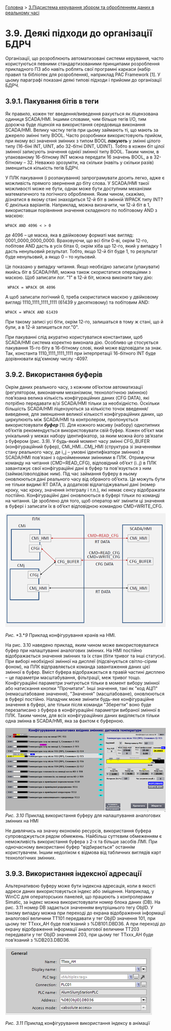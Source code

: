 [Головна](README.md) > [3.Підсистема керування збором та обробленням даних в реальному часі](3.md)

# 3.9. Деякі підходи до організації БДРЧ

Організації, що розроблюють автоматизовані системи керування, часто користуються певними стандартизованими принципами розроблення прикладного ПЗ або навіть роблять свої програмні каркаси (набір правил та бібліотек для розроблення), наприклад PAC Framework [1]. У цьому параграфі показані деякі типові підходи і прийоми до організації БДРЧ.   

## 3.9.1. Пакування бітів в теги

Як правило, кожен тег введення/виведення рахується як ліцензована одиниця SCADA/HMI. Іншими словами, чим більше тегів I/O, тим дорожча буде ліцензія на використання середовища виконання SCADA/HMI. Велику частку тегів при цьому займають ті, що мають за джерело змінні типу BOOL. Часто розробники використовують прийом, при якому всі значення змінних з типом BOOL ***пакують*** у змінні цілого типу (16-біні INT, UINT, або 32-бітні DINT, UDINT). Тобто в кожен біт цілої змінної записують значення однієї змінної типу BOOL. Таким чином, в упакованому 16-бітному INT можна передати 16 значень BOOL, а в 32-бітному – 32. Неважко зрозуміти, на скільки (навіть у скільки разів) зменшиться кількість тегів БДРЧ. 

У ПЛК пакування (і розпакування) запрограмувати досить легко, адже є можливість прямого звернення до біту слова. У SCADA/HMI такої можливості може не бути, однак може бути доступним механізми математичного та логічного оброблення. Яким чином, скажімо, дізнатися в якому стані знаходиться 12-й біт в змінній WPACK типу INT? Є декілька варіантів. Наприклад, можна визначити, чи 12-й біт в 1, використавши порівняння значення складеного по побітовому AND з маскою:

```
WPACK AND 4096 < > 0
```

де 4096 – це маска, яка в двійковому форматі має вигляд: 0001_0000_0000_0000. Враховуючи, що всі біти 0-ві, окрім 12-го, побітове AND дасть в усіх бітах 0, окрім хіба що 12-го, який у випадку 1 дасть ненульовий результат. Тобто, якщо 12-й біт буде 1, то результат буде ненульовий, а якщо 0 – то нульовий. 

 Це показано у випадку читання. Якщо необхідно записати (упакувати) якийсь біт в SCADA/HMI, можна також скористатися операціями з маскою. Щоб записати лог. "1" в 12-й біт, можна виконати таку дію:

```
 WPACK = WPACK OR 4096 
```

А щоб записати логічний 0, треба скористатися маскою у двійковому вигляді 1110_1111_1111_1111 (61439 у десятковому) та побітовим AND:

```
WPACK = WPACK AND 61439
```

При такому записі усі біти, окрім 12-го, залишаться в тому ж стані, що й були, а в 12-й запишеться лог."0". 

При пакуванні слід акуратно користуватися константами, щоб SCADA/HMI система коректно виконала дію. Особливо це стосується пакування 15-го біту в 16-бітному слові, який може відповідати за знак. Так, константа 1110_1111_1111_1111 при інтерпретації 16-бітного INT буде дорівнювати від'ємному числу -4097.   

## 3.9.2. Використання буферів

Окрім даних реального часу, з кожним об’єктом автоматизації (регулятором, виконавчим механізмом, технологічною змінною) пов’язана велика кількість конфігураційних даних (CFG DATA), які потрібно передавати в/зі SCADA/HMI тільки за необхідністю. Оскільки більшість SCADA/HMI ліцензуються за кількістю точок введення/виведення, для зменшення великої кількості конфігураційних даних, що циркулюють між SCADA/HMI та контролером, пропонується використовувати ***буфер*** [1]. Для кожного масиву (набору) однотипних об’єктів рекомендується використовувати свій буфер. Кожен об’єкт має унікальний у межах набору ідентифікатор, за яким можна його зв’язати з буфером (рис. 3.9). У будь-який момент часу змінні CFG_BUFER (конфігураційний буфер), CMi_HMI…CMj_HMI (структура зі значеннями стану реального часу, де i,,j – умовні ідентифікатори змінних) в SCADA/HMI пов’язані з однойменними змінними в ПЛК. Отримуючи команду на читання (CMD=READ_CFG), відповідний об’єкт (i..j) в ПЛК завантажує свої конфігураційні дані в буфер та пов'язується з ним (займає/оволодіває ним). Під час займання буферу в ньому оновлюються дані реального часу від обраного об’єкта. Це можуть бути не тільки видимі RT DATA, а додаткові відлагоджувальні дані (номер кроку, час кроку, значення інтегралу і т.п.), які немає сенсу відображати постійно. Конфігураційні дані оновлюються в буфері тільки по команді на читання. Це зроблено для того, щоб оператор міг змінити ці значення в буфері і записати їх в об’єкт відповідною командою CMD=WRITE_CFG.      

![](media3/3_9.png)                               

*Рис.* *3.**9* Приклад конфігурування кранів на HMI.

На рис. 3.10 наведено приклад, яким чином може використовуватися буфер при налаштуванні аналогових змінних. На HMI постійно відображається значення змінних та їх стан (біти тривог та інші статуси). При виборі необхідної змінної на дисплеї (підсвічується світло-сірим фоном), на ПЛК відправляється команда завантаження даних цієї змінної в буфер. Вміст буфера відображається в правій частині дисплею – це параметри масштабування, фільтрації, меж тривог тощо. Конфігураційні параметри зчитуються тільки в момент вибору змінної або натискання кнопки "Прочитати". Інші значення, такі як "код АЦП" (немасштабоване значення), "Значення" (масштабоване), оновлюються в буфері постійно. Наладчик може змінити будь-яке конфігураційне значення в буфері, але тільки після команди "Зберегти" воно буде перезаписано з буфера в конфігураційні параметри вибраної змінної в ПЛК. Таким чином, для всіх конфігураційних даних виділяється тільки одна змінна в SCADA/HMI, яка за фактом є буферною.  

![](media3/3_10.png)*Рис. 3.10* Приклад використання буферу для налаштування аналогових змінних на HMI

Не дивлячись на значну економію ресурсів, використання буфера супроводжується рядом обмежень. Найбільш суттєвим обмеженням є неможливість використання буфера з 2-х та більше засобів ЛМІ. При одночасному використанні буфер "відбирається" останнім користувачем. Іншим недоліком є відмова від табличних виглядів карт технологічних змінних. 

## 3.9.3. Використання індексної адресації 

Альтернативою буферу може бути індексна адресація, коли в якості адреси даних використовується індекс або зміщення. Наприклад, у WinCC для операторських панелей, що працюють з контролерами Simatic, за індекс можна використовувати номер блока даних (DB). На рис. 3.11 номер DB задається значенням внутрішнього тегу ObjID. У такому випадку можна при переході до екрана відображення інформації аналогової величини TT101 передавати у тег ObjID значення 101, при цьому тег TTxxx_AH буде пов’язаний з %DB101.DBD36. А при переході до екрану відображення інформації аналогової величини TT203 передавати у тег ObjID значення 203, при цьому тег TTxxx_AH буде пов’язаний з %DB203.DBD36.

 ![](media3/3_11.png)

*Рис. 3.11* Приклад конфігурування використання індексу в анімації